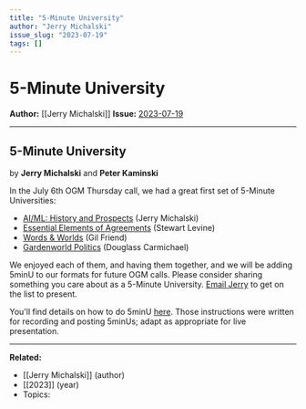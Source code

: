 ```yaml
---
title: "5-Minute University"
author: "Jerry Michalski"
issue_slug: "2023-07-19"
tags: []
---
```


# 5-Minute University

**Author:** [[Jerry Michalski]]
**Issue:** [2023-07-19](https://plex.collectivesensecommons.org/2023-07-19/)

---

## 5-Minute University
by **Jerry Michalski** and **Peter Kaminski**

In the July 6th OGM Thursday call, we had a great first set of 5-Minute Universities:

- [AI/ML: History and Prospects](https://www.youtube.com/watch?v=cEOBMQkyYD0&t=545s) (Jerry Michalski)
- [Essential Elements of Agreements](https://youtu.be/cEOBMQkyYD0?t=1273) (Stewart Levine)
- [Words & Worlds](https://youtu.be/cEOBMQkyYD0?t=1986) (Gil Friend)
- [Gardenworld Politics](https://youtu.be/cEOBMQkyYD0?t=2661) (Douglass Carmichael)

We enjoyed each of them, and having them together, and we will be adding 5minU to our formats for future OGM calls. Please consider sharing something you care about as a 5-Minute University. [Email Jerry](mailto:sociate@gmail.com) to get on the list to present.

You'll find details on how to do 5minU [here](https://wiki.openglobalmind.com/5-minute_universities). Those instructions were written for recording and posting 5minUs; adapt as appropriate for live presentation.

---

**Related:**
- [[Jerry Michalski]] (author)
- [[2023]] (year)
- Topics: 

